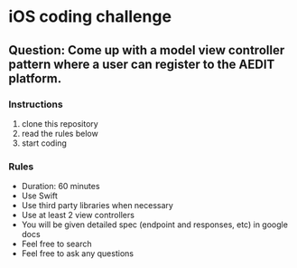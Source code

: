 # iOS coding challenge

## Question: Come up with a model view controller pattern where a user can register to the AEDIT platform.

### Instructions

1. clone this repository
2. read the rules below
3. start coding

### Rules
- Duration: 60 minutes
- Use Swift
- Use third party libraries when necessary
- Use at least 2 view controllers
- You will be given detailed spec (endpoint and responses, etc) in google docs
- Feel free to search
- Feel free to ask any questions
